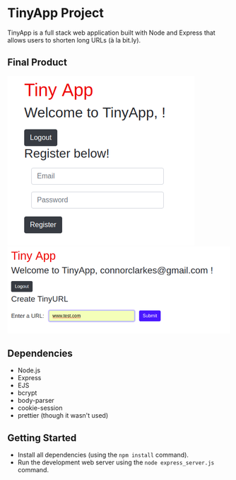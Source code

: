 # TinyApp Project

TinyApp is a full stack web application built with Node and Express that allows users to shorten long URLs (à la bit.ly).

## Final Product

!["Navigation is easy, and the design is simple"](https://github.com/Cclarkes/tinyapp/blob/master/docs/Screenshot1.png)
!["Elegant, functional website that took way too long to develop"](https://github.com/Cclarkes/tinyapp/blob/master/docs/Screenshot2.png)

## Dependencies

- Node.js
- Express
- EJS
- bcrypt
- body-parser
- cookie-session
- prettier (though it wasn't used)
## Getting Started

- Install all dependencies (using the `npm install` command).
- Run the development web server using the `node express_server.js` command.
